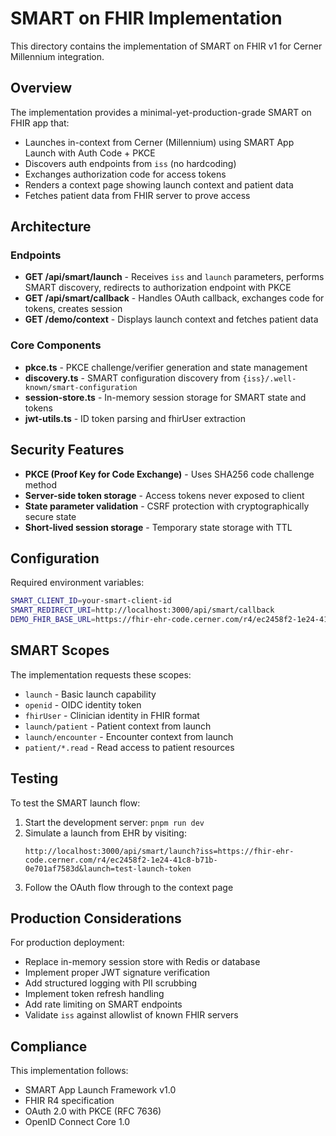 # SMART on FHIR Implementation

This directory contains the implementation of SMART on FHIR v1 for Cerner Millennium integration.

## Overview

The implementation provides a minimal-yet-production-grade SMART on FHIR app that:
- Launches in-context from Cerner (Millennium) using SMART App Launch with Auth Code + PKCE
- Discovers auth endpoints from `iss` (no hardcoding)
- Exchanges authorization code for access tokens
- Renders a context page showing launch context and patient data
- Fetches patient data from FHIR server to prove access

## Architecture

### Endpoints

- **GET /api/smart/launch** - Receives `iss` and `launch` parameters, performs SMART discovery, redirects to authorization endpoint with PKCE
- **GET /api/smart/callback** - Handles OAuth callback, exchanges code for tokens, creates session
- **GET /demo/context** - Displays launch context and fetches patient data

### Core Components

- **pkce.ts** - PKCE challenge/verifier generation and state management
- **discovery.ts** - SMART configuration discovery from `{iss}/.well-known/smart-configuration`
- **session-store.ts** - In-memory session storage for SMART state and tokens
- **jwt-utils.ts** - ID token parsing and fhirUser extraction

## Security Features

- **PKCE (Proof Key for Code Exchange)** - Uses SHA256 code challenge method
- **Server-side token storage** - Access tokens never exposed to client
- **State parameter validation** - CSRF protection with cryptographically secure state
- **Short-lived session storage** - Temporary state storage with TTL

## Configuration

Required environment variables:

```bash
SMART_CLIENT_ID=your-smart-client-id
SMART_REDIRECT_URI=http://localhost:3000/api/smart/callback
DEMO_FHIR_BASE_URL=https://fhir-ehr-code.cerner.com/r4/ec2458f2-1e24-41c8-b71b-0e701af7583d
```

## SMART Scopes

The implementation requests these scopes:
- `launch` - Basic launch capability
- `openid` - OIDC identity token
- `fhirUser` - Clinician identity in FHIR format
- `launch/patient` - Patient context from launch
- `launch/encounter` - Encounter context from launch
- `patient/*.read` - Read access to patient resources

## Testing

To test the SMART launch flow:

1. Start the development server: `pnpm run dev`
2. Simulate a launch from EHR by visiting:
   ```
   http://localhost:3000/api/smart/launch?iss=https://fhir-ehr-code.cerner.com/r4/ec2458f2-1e24-41c8-b71b-0e701af7583d&launch=test-launch-token
   ```
3. Follow the OAuth flow through to the context page

## Production Considerations

For production deployment:
- Replace in-memory session store with Redis or database
- Implement proper JWT signature verification
- Add structured logging with PII scrubbing
- Implement token refresh handling
- Add rate limiting on SMART endpoints
- Validate `iss` against allowlist of known FHIR servers

## Compliance

This implementation follows:
- SMART App Launch Framework v1.0
- FHIR R4 specification
- OAuth 2.0 with PKCE (RFC 7636)
- OpenID Connect Core 1.0
